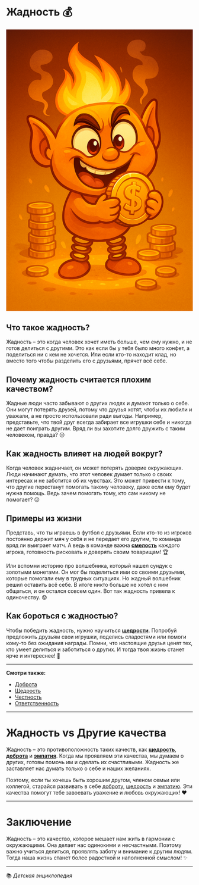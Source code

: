 # Жадность 💰

![Персонаж](/WORK/life/personal_qualities/data/pictures/Жадность.png)

## Что такое жадность?

Жадность – это когда человек хочет иметь больше, чем ему нужно, и не готов делиться с другими. Это как если бы у тебя было много конфет, а поделиться ни с кем не хочется. Или если кто-то находит клад, но вместо того чтобы разделить его с друзьями, прячет всё себе.

## Почему жадность считается плохим качеством?

Жадные люди часто забывают о других людях и думают только о себе. Они могут потерять друзей, потому что друзья хотят, чтобы их любили и уважали, а не просто использовали ради выгоды. Например, представьте, что твой друг всегда забирает все игрушки себе и никогда не дает поиграть другим. Вряд ли вы захотите долго дружить с таким человеком, правда? 😔

## Как жадность влияет на людей вокруг?

Когда человек жадничает, он может потерять доверие окружающих. Люди начинают думать, что этот человек думает только о своих интересах и не заботится об их чувствах. Это может привести к тому, что другие перестанут помогать такому человеку, даже если ему будет нужна помощь. Ведь зачем помогать тому, кто сам никому не помогает? 😕

## Примеры из жизни

Представь, что ты играешь в футбол с друзьями. Если кто-то из игроков постоянно держит мяч у себя и не передает его другим, то команда вряд ли выиграет матч. А ведь в команде важна **[смелость](Смелость.md)** каждого игрока, готовность рисковать и доверять своим товарищам! 🏆

Или вспомни историю про волшебника, который нашел сундук с золотыми монетами. Он мог бы поделиться ими со своими друзьями, которые помогали ему в трудных ситуациях. Но жадный волшебник решил оставить всё себе. В итоге никто больше не хотел с ним общаться, и он остался совсем один. Вот так жадность привела к одиночеству. 😟

## Как бороться с жадностью?

Чтобы победить жадность, нужно научиться **[щедрости](Щедрость.md)**. Попробуй предложить друзьям свои игрушки, поделись сладостями или помоги кому-то без ожидания награды. Помни, что настоящие друзья ценят тех, кто умеет делиться и заботиться о других. И тогда твоя жизнь станет ярче и интереснее! 🌈

---

**Смотри также:**  
- [Доброта](Доброта.md)
- [Щедрость](Щедрость.md)
- [Честность](Честность.md) 
- [Ответственность](Ответственность.md)

---

# Жадность vs Другие качества

Жадность – это противоположность таких качеств, как **[щедрость](Щедрость.md)**, **[доброта](Доброта.md)** и **[эмпатия](Эмпатия.md)**. Когда мы проявляем эти качества, мы думаем о других, готовы помочь им и сделать их счастливыми. Жадность же заставляет нас думать только о себе и наших желаниях. 

Поэтому, если ты хочешь быть хорошим другом, членом семьи или коллегой, старайся развивать в себе [доброту](Доброта.md), [щедрость](Щедрость.md) и [эмпатию](Эмпатия.md). Эти качества помогут тебе завоевать уважение и любовь окружающих! ❤️

---

# Заключение

Жадность – это качество, которое мешает нам жить в гармонии с окружающими. Она делает нас одинокими и несчастными. Поэтому важно учиться делиться, проявлять заботу и внимание к другим людям. Тогда наша жизнь станет более радостной и наполненной смыслом! ✨

---

📚 *Детская энциклопедия*